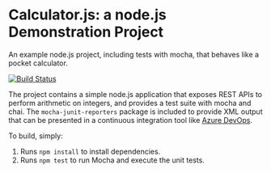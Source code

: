 Calculator.js: a node.js Demonstration Project
==============================================
An example node.js project, including tests with mocha, that behaves like
a pocket calculator.

[![Build Status](https://dev.azure.com/jnath0746/Version%20Controlling%20with%20Git%20in%20Azure%20Repos/_apis/build/status/jyotirmoy-devops.calculator?branchName=master)](https://dev.azure.com/jnath0746/Version%20Controlling%20with%20Git%20in%20Azure%20Repos/_build/latest?definitionId=3&branchName=master)

The project contains a simple node.js application that exposes REST APIs
to perform arithmetic on integers, and provides a test suite with mocha
and chai.  The `mocha-junit-reporters` package is included to provide XML
output that can be presented in a continuous integration tool like
[Azure DevOps](https://azure.com/devops).

To build, simply:

1. Runs `npm install` to install dependencies.
2. Runs `npm test` to run Mocha and execute the unit tests.

